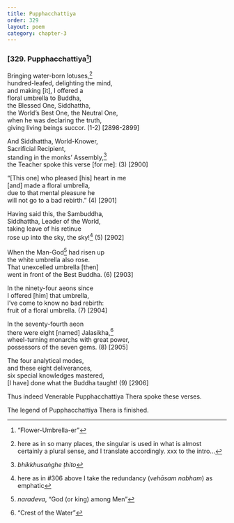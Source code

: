 ```yaml
---
title: Pupphacchattiya
order: 329
layout: poem
category: chapter-3
---
```


### \[329. Pupphacchattiya[^1]\]

Bringing water-born lotuses,[^2]  
hundred-leafed, delighting the mind,  
and making \[it\], I offered a  
floral umbrella to Buddha,  
the Blessed One, Siddhattha,  
the World’s Best One, the Neutral One,  
when he was declaring the truth,  
giving living beings succor. (1-2) \[2898-2899\]

And Siddhattha, World-Knower,  
Sacrificial Recipient,  
standing in the monks’ Assembly,[^3]  
the Teacher spoke this verse \[for me\]: (3) \[2900\]

“\[This one\] who pleased \[his\] heart in me  
\[and\] made a floral umbrella,  
due to that mental pleasure he  
will not go to a bad rebirth.” (4) \[2901\]

Having said this, the Sambuddha,  
Siddhattha, Leader of the World,  
taking leave of his retinue  
rose up into the sky, the sky![^4] (5) \[2902\]

When the Man-God[^5] had risen up  
the white umbrella also rose.  
That unexcelled umbrella \[then\]  
went in front of the Best Buddha. (6) \[2903\]

In the ninety-four aeons since  
I offered \[him\] that umbrella,  
I’ve come to know no bad rebirth:  
fruit of a floral umbrella. (7) \[2904\]

In the seventy-fourth aeon  
there were eight \[named\] Jalasikha,[^6]  
wheel-turning monarchs with great power,  
possessors of the seven gems. (8) \[2905\]

The four analytical modes,  
and these eight deliverances,  
six special knowledges mastered,  
\[I have\] done what the Buddha taught! (9) \[2906\]

Thus indeed Venerable Pupphacchattiya Thera spoke these verses.

The legend of Pupphacchattiya Thera is finished.

[^1]: “Flower-Umbrella-er”

[^2]: here as in so many places, the singular is used in what is almost certainly a plural sense, and I translate accordingly. xxx to the intro…

[^3]: *bhikkhusaṅghe ṭhito*

[^4]: here as in \#306 above I take the redundancy (*vehāsam nabham*) as emphatic

[^5]: *naradeva*, “God (or king) among Men”

[^6]: “Crest of the Water”
